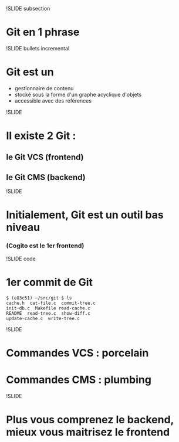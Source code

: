 !SLIDE subsection

# Git en 1 phrase

!SLIDE bullets incremental

# Git est un

* gestionnaire de contenu
* stocké sous la forme d&#39;un graphe acyclique d&#39;objets
* accessible avec des références

!SLIDE 

# Il existe 2 Git :
## le Git VCS (frontend)
## le Git CMS (backend)

!SLIDE

# Initialement, Git est un outil bas niveau
### (Cogito est le 1er frontend)

!SLIDE code

# 1er commit de Git

	$ (e83c51) ~/src/git $ ls
	cache.h  cat-file.c  commit-tree.c
	init-db.c  Makefile read-cache.c 
	README  read-tree.c  show-diff.c 
	update-cache.c  write-tree.c

!SLIDE

# Commandes VCS : <span class="green">porcelain</span>
# Commandes CMS : <span class="blue">plumbing</span>

!SLIDE

# Plus vous **comprenez** le backend, mieux vous **maitrisez** le frontend

